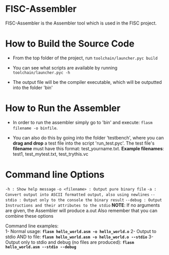 # FISC-Assembler
FISC-Assembler is the Assembler tool which is used in the FISC project.


# How to Build the Source Code
* From the top folder of the project, run `toolchain/launcher.pyc build`

* You can see what scripts are available by running `toolchain/launcher.pyc -h`

* The output file will be the compiler executable, which will be outputted into the folder 'bin'

# How to Run the Assembler

* In order to run the assembler simply go to 'bin' and execute:
 `flasm filename -o binfile`.

* You can also do this by going into the folder 'testbench', where you can **drag and drop** a test file into the script 'run_test.pyc'. The test file's **filename** must have this format: test_yourname.txt.
**Example filenames**: test1, test_mytest.txt, test_trythis.vc

# Command line Options
`-h : Show help message`
`-o <filename> : Output pure binary file`
`-a : Convert output into ASCII formatted output, also using newlines`
`--stdio : Output only to the console the binary result`
`--debug : Output Instructions and their attributes to the stdio`
**NOTE**: If no arguments are given, the Assembler will produce a.out
Also remember that you can combine these options

Command line examples:  
1- Normal usage: **`flasm hello_world.asm -o hello_world.o`**
2- Output to stdio AND to file: **`flasm hello_world.asm -o hello_world.o --stdio`**
3- Output only to stdio and debug (no files are produced): **`flasm hello_world.asm --stdio --debug`**
